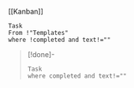 [[Kanban]]
```dataview
Task
From !"Templates"
where !completed and text!=""
```
>[!done]-
>```dataview
>Task
>where completed and text!=""
>```

